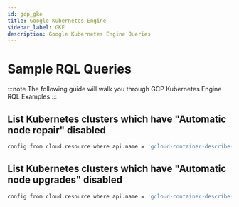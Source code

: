 ```yaml
---
id: gcp_gke
title: Google Kubernetes Engine
sidebar_label: GKE
description: Google Kubernetes Engine Queries
---
```


# Sample RQL Queries

:::note
The following guide will walk you through GCP Kubernetes Engine RQL Examples
:::

## List Kubernetes clusters which have "Automatic node repair" disabled 

```bash
config from cloud.resource where api.name = 'gcloud-container-describe-clusters' AND json.rule = nodePools[*].management.autoRepair does not exists or nodePools[*].management.autoRepair any false 
```

## List Kubernetes clusters which have "Automatic node upgrades" disabled

```bash
config from cloud.resource where api.name = 'gcloud-container-describe-clusters' AND json.rule = nodePools[*].management.autoUpgrade does not exist or nodePools[*].management.autoUpgrade any false
```